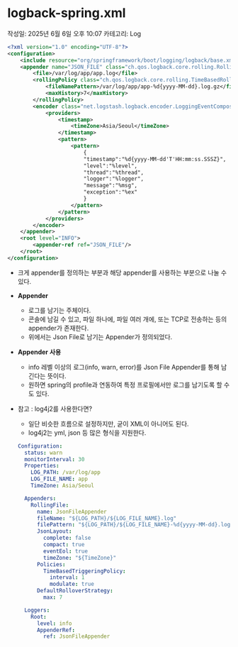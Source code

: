 # logback-spring.xml

작성일: 2025년 6월 6일 오후 10:07
카테고리: Log

```xml
<?xml version="1.0" encoding="UTF-8"?>
<configuration>
    <include resource="org/springframework/boot/logging/logback/base.xml"/>
    <appender name="JSON_FILE" class="ch.qos.logback.core.rolling.RollingFileAppender">
        <file>/var/log/app/app.log</file>
        <rollingPolicy class="ch.qos.logback.core.rolling.TimeBasedRollingPolicy">
            <fileNamePattern>/var/log/app/app-%d{yyyy-MM-dd}.log.gz</fileNamePattern>
            <maxHistory>7</maxHistory>
        </rollingPolicy>
        <encoder class="net.logstash.logback.encoder.LoggingEventCompositeJsonEncoder">
            <providers>
                <timestamp>
                    <timeZone>Asia/Seoul</timeZone>
                </timestamp>
                <pattern>
                    <pattern>
                        {
                        "timestamp":"%d{yyyy-MM-dd'T'HH:mm:ss.SSSZ}",
                        "level":"%level",
                        "thread":"%thread",
                        "logger":"%logger",
                        "message":"%msg",
                        "exception":"%ex"
                        }
                    </pattern>
                </pattern>
            </providers>
        </encoder>
    </appender>
    <root level="INFO">
        <appender-ref ref="JSON_FILE"/>
    </root>
</configuration>
```

- 크게 appender를 정의하는 부분과 해당 appender를 사용하는 부분으로 나눌 수 있다.
- **Appender**
    - 로그를 남기는 주체이다.
    - 콘솔에 남길 수 있고, 파일 하나에, 파일 여러 개에, 또는 TCP로 전송하는 등의 appender가 존재한다.
    - 위에서는 Json File로 남기는 Appender가 정의되었다.
- **Appender 사용**
    - info 레벨 이상의 로그(info, warn, error)를 Json File Appender를 통해 남긴다는 뜻이다.
    - 원하면 spring의 profile과 연동하여 특정 프로필에서만 로그를 남기도록 할 수도 있다.
- 참고 : log4j2를 사용한다면?
    - 일단 비슷한 흐름으로 설정하지만, 굳이 XML이 아니어도 된다.
    - log4j2는 yml, json 등 많은 형식을 지원한다.
    
    ```yaml
    Configuration:
      status: warn
      monitorInterval: 30
      Properties:
        LOG_PATH: /var/log/app
        LOG_FILE_NAME: app
        TimeZone: Asia/Seoul
    
      Appenders:
        RollingFile:
          name: JsonFileAppender
          fileName: "${LOG_PATH}/${LOG_FILE_NAME}.log"
          filePattern: "${LOG_PATH}/${LOG_FILE_NAME}-%d{yyyy-MM-dd}.log.gz"
          JsonLayout:
            complete: false
            compact: true
            eventEol: true
            timeZone: "${TimeZone}"
          Policies:
            TimeBasedTriggeringPolicy:
              interval: 1
              modulate: true
          DefaultRolloverStrategy:
            max: 7
    
      Loggers:
        Root:
          level: info
          AppenderRef:
            ref: JsonFileAppender
    
    ```